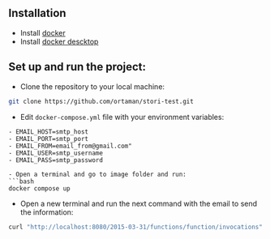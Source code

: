 
## Installation
- Install [docker](https://docs.docker.com/install/linux/docker-ce/ubuntu/#install-using-the-repository1) 
- Install [docker descktop](https://docs.docker.com/desktop/install/ubuntu/)


## Set up and run the project:
- Clone the repository to your local machine:
```bash
git clone https://github.com/ortaman/stori-test.git
```

- Edit `docker-compose.yml` file with your environment variables:
```
- EMAIL_HOST=smtp_host
- EMAIL_PORT=smtp_port
- EMAIL_FROM=email_from@gmail.com"
- EMAIL_USER=smtp_username
- EMAIL_PASS=smtp_password

- Open a terminal and go to image folder and run:
```bash
docker compose up
```

- Open a new terminal and run the next command with the email to send the information:
```bash
curl "http://localhost:8080/2015-03-31/functions/function/invocations" -d '{"body": "{\"emails\":\"username@domain.com\"}"}'
```
